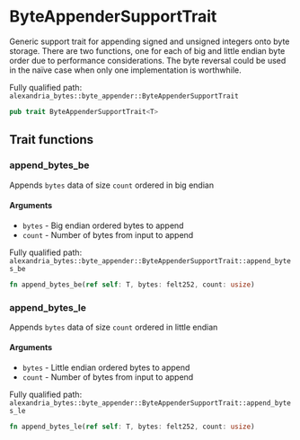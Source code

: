 # ByteAppenderSupportTrait

Generic support trait for appending signed and unsigned integers onto byte storage. There are two functions, one for each of big and little endian byte order due to performance considerations. The byte reversal could be used in the naïve case when only one implementation is worthwhile.

Fully qualified path: `alexandria_bytes::byte_appender::ByteAppenderSupportTrait`

```rust
pub trait ByteAppenderSupportTrait<T>
```

## Trait functions

### append_bytes_be

Appends `bytes` data of size `count` ordered in big endian

#### Arguments

- `bytes` - Big endian ordered bytes to append 
- `count` - Number of bytes from input to append

Fully qualified path: `alexandria_bytes::byte_appender::ByteAppenderSupportTrait::append_bytes_be`

```rust
fn append_bytes_be(ref self: T, bytes: felt252, count: usize)
```

### append_bytes_le

Appends `bytes` data of size `count` ordered in little endian

#### Arguments

- `bytes` - Little endian ordered bytes to append 
- `count` - Number of bytes from input to append

Fully qualified path: `alexandria_bytes::byte_appender::ByteAppenderSupportTrait::append_bytes_le`

```rust
fn append_bytes_le(ref self: T, bytes: felt252, count: usize)
```

